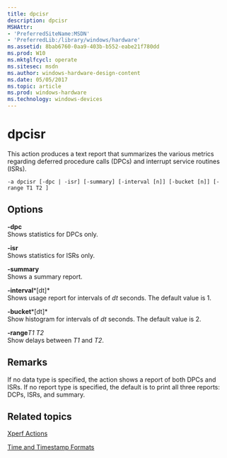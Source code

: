 ```yaml
---
title: dpcisr
description: dpcisr
MSHAttr:
- 'PreferredSiteName:MSDN'
- 'PreferredLib:/library/windows/hardware'
ms.assetid: 8bab6760-0aa9-403b-b552-eabe21f780dd
ms.prod: W10
ms.mktglfcycl: operate
ms.sitesec: msdn
ms.author: windows-hardware-design-content
ms.date: 05/05/2017
ms.topic: article
ms.prod: windows-hardware
ms.technology: windows-devices
---
```


# dpcisr


This action produces a text report that summarizes the various metrics regarding deferred procedure calls (DPCs) and interrupt service routines (ISRs).

``` syntax
-a dpcisr [-dpc | -isr] [-summary] [-interval [n]] [-bucket [n]] [-range T1 T2 ]
```

## Options


<a href="" id="-dpc"></a>**-dpc**  
Shows statistics for DPCs only.

<a href="" id="-isr"></a>**-isr**  
Shows statistics for ISRs only.

<a href="" id="-summary"></a>**-summary**  
Shows a summary report.

<a href="" id="-interval-dt-"></a>**-interval***\[dt\]*  
Shows usage report for intervals of *dt* seconds. The default value is 1.

<a href="" id="-bucket-dt-"></a>**-bucket***\[dt\]*  
Show histogram for intervals of *dt* seconds. The default value is 2.

<a href="" id="-ranget1-t2"></a>**-range***T1 T2*  
Show delays between *T1* and *T2*.

## Remarks


If no data type is specified, the action shows a report of both DPCs and ISRs. If no report type is specified, the default is to print all three reports: DCPs, ISRs, and summary.

## Related topics


[Xperf Actions](xperf-actions.md)

[Time and Timestamp Formats](time-and-timestamp-formats.md)

 

 







